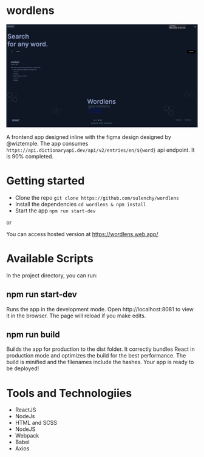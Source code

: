 # wordlens
![Page_Screenshot](./public/page_example.png)

A frontend app designed inline with the figma design designed by @wiztemple. The app consumes `https://api.dictionaryapi.dev/api/v2/entries/en/${word}` api endpoint. It is 90% completed.

# Getting started

- Clone the repo `git clone https://github.com/sulenchy/wordlens`
- Install the dependencies `cd wordlens & npm install`
- Start the app `npm run start-dev`

or 

You can access hosted version at https://wordlens.web.app/

# Available Scripts
In the project directory, you can run:

## npm run start-dev

Runs the app in the development mode.
Open http://localhost:8081 to view it in the browser.
The page will reload if you make edits.

## npm run build

Builds the app for production to the dist folder.
It correctly bundles React in production mode and optimizes the build for the best performance.
The build is minified and the filenames include the hashes.
Your app is ready to be deployed!

# Tools and Technologiies

- ReactJS
- NodeJs
- HTML and SCSS
- NodeJS
- Webpack
- Babel
- Axios